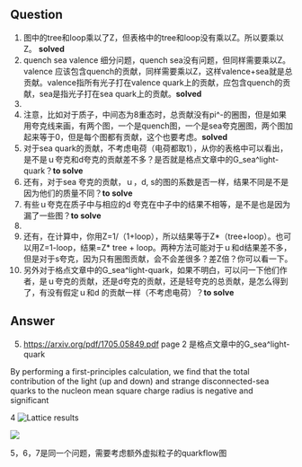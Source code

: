 ## Question

1. 图中的tree和loop乘以了Z，但表格中的tree和loop没有乘以Z。所以要乘以Z。 **solved**
2. quench sea valence 细分问题，quench sea没有问题，但同样需要乘以Z。valence 应该包含quench的贡献，同样需要乘以Z，这样valence+sea就是总贡献。valence指所有光子打在valence quark上的贡献，应包含quench的贡献，sea是指光子打在sea quark上的贡献。**solved**
3. 
4. 注意，比如对于质子，中间态为8重态时，总贡献没有pi^-的圈图，但是如果用夸克线来画，有两个图，一个是quench图，一个是sea夸克圈图，两个图加起来等于0，但是每个图都有贡献，这个也要考虑。**solved**
5. 对于sea quark的贡献，不考虑电荷（电荷都取1），从你的表格中可以看出，是不是ｕ夸克和d夸克的贡献差不多？是否就是格点文章中的G_sea^light-quark？**to solve**
6. 还有，对于sea 夸克的贡献，ｕ，d, s的图的系数是否一样，结果不同是不是因为他们的质量不同？**to solve**
7. 有些ｕ夸克在质子中与相应的d 夸克在中子中的结果不相等，是不是也是因为漏了一些图？**to solve**
8. 
9. 还有，在计算中，你用Z=1/（1+loop），所以结果等于Z*（tree+loop）。也可以用Z=1-loop，结果=Z* tree + loop。两种方法可能对于ｕ和d结果差不多，但是对于s夸克，因为只有圈图贡献，会不会差很多？差Z倍？你可以看一下。
10. 另外对于格点文章中的G_sea^light-quark，如果不明白，可以问一下他们作者，是ｕ夸克的贡献，还是d夸克的贡献，还是轻夸克的总贡献，是怎么得到了，有没有假定ｕ和d 的贡献一样（不考虑电荷）？**to solve**



## Answer

5. https://arxiv.org/pdf/1705.05849.pdf page 2 是格点文章中的G_sea^light-quark

By performing a first-principles calculation, we find that the total contribution of the light (up and down) and strange disconnected-sea quarks to the nucleon mean square charge radius is negative and significant

4 ![Lattice results](C:\Users\Tom\Desktop\{406F40C6-69BE-4E49-934E-7297DB7C0B4A}.png)

![](C:\Users\Tom\Desktop\{5BE3C58C-3779-46F2-A38B-3DF15FFEA44F}.png)



5，6，7是同一个问题，需要考虑额外虚拟粒子的quarkflow图